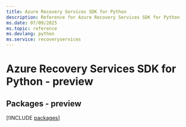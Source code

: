 ```yaml
---
title: Azure Recovery Services SDK for Python
description: Reference for Azure Recovery Services SDK for Python
ms.date: 07/09/2025
ms.topic: reference
ms.devlang: python
ms.service: recoveryservices
---
```

# Azure Recovery Services SDK for Python - preview
## Packages - preview
[!INCLUDE [packages](recovery-services-index.md)]